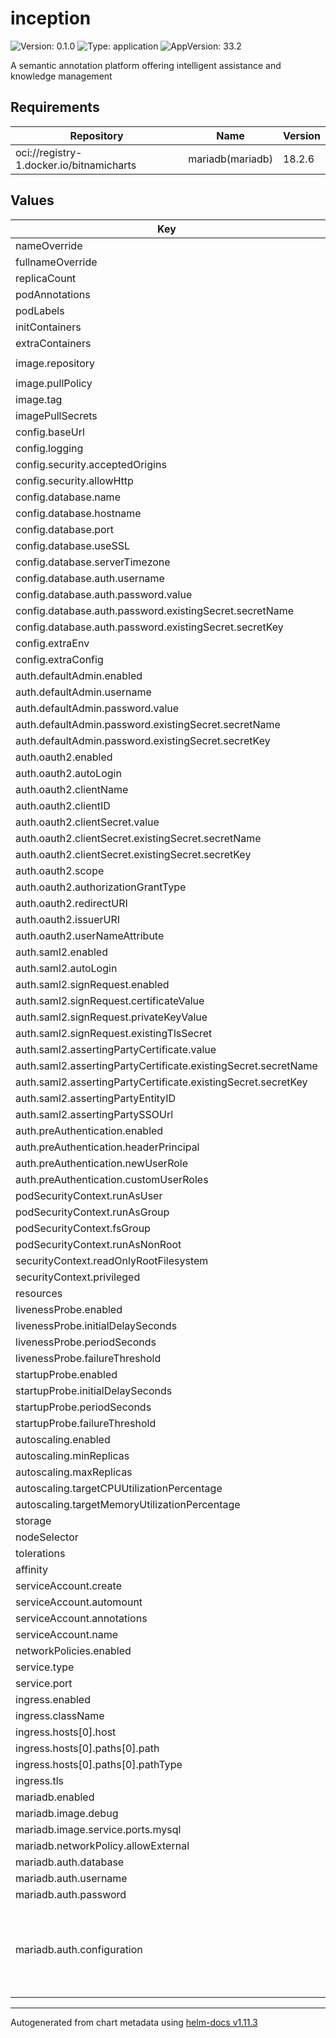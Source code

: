# inception

![Version: 0.1.0](https://img.shields.io/badge/Version-0.1.0-informational?style=flat-square) ![Type: application](https://img.shields.io/badge/Type-application-informational?style=flat-square) ![AppVersion: 33.2](https://img.shields.io/badge/AppVersion-33.2-informational?style=flat-square)

A semantic annotation platform offering intelligent assistance and knowledge management

## Requirements

| Repository | Name | Version |
|------------|------|---------|
| oci://registry-1.docker.io/bitnamicharts | mariadb(mariadb) | 18.2.6 |

## Values

| Key | Type | Default | Description |
|-----|------|---------|-------------|
| nameOverride | string | `""` |  |
| fullnameOverride | string | `""` |  |
| replicaCount | int | `1` |  |
| podAnnotations | object | `{}` |  |
| podLabels | object | `{}` |  |
| initContainers | object | `{}` |  |
| extraContainers | object | `{}` |  |
| image.repository | string | `"ghcr.io/inception-project/inception"` |  |
| image.pullPolicy | string | `"IfNotPresent"` |  |
| image.tag | string | `"33.2"` |  |
| imagePullSecrets | object | `{}` |  |
| config.baseUrl | string | `"/"` |  |
| config.logging | string | `"INFO"` |  |
| config.security.acceptedOrigins | string | `""` |  |
| config.security.allowHttp | bool | `false` |  |
| config.database.name | string | `"inception"` |  |
| config.database.hostname | string | `""` |  |
| config.database.port | int | `3306` |  |
| config.database.useSSL | bool | `false` |  |
| config.database.serverTimezone | string | `"UTC"` |  |
| config.database.auth.username | string | `"inception"` |  |
| config.database.auth.password.value | string | `"Gre@tPwd465!*"` |  |
| config.database.auth.password.existingSecret.secretName | string | `""` |  |
| config.database.auth.password.existingSecret.secretKey | string | `""` |  |
| config.extraEnv | object | `{}` |  |
| config.extraConfig | object | `{}` |  |
| auth.defaultAdmin.enabled | bool | `true` |  |
| auth.defaultAdmin.username | string | `"admin"` |  |
| auth.defaultAdmin.password.value | string | `"admin123"` |  |
| auth.defaultAdmin.password.existingSecret.secretName | string | `""` |  |
| auth.defaultAdmin.password.existingSecret.secretKey | string | `""` |  |
| auth.oauth2.enabled | bool | `false` |  |
| auth.oauth2.autoLogin | bool | `false` |  |
| auth.oauth2.clientName | string | `""` |  |
| auth.oauth2.clientID | string | `""` |  |
| auth.oauth2.clientSecret.value | string | `""` |  |
| auth.oauth2.clientSecret.existingSecret.secretName | string | `""` |  |
| auth.oauth2.clientSecret.existingSecret.secretKey | string | `""` |  |
| auth.oauth2.scope | string | `""` |  |
| auth.oauth2.authorizationGrantType | string | `""` |  |
| auth.oauth2.redirectURI | string | `""` |  |
| auth.oauth2.issuerURI | string | `""` |  |
| auth.oauth2.userNameAttribute | string | `""` |  |
| auth.saml2.enabled | bool | `false` |  |
| auth.saml2.autoLogin | bool | `false` |  |
| auth.saml2.signRequest.enabled | bool | `false` |  |
| auth.saml2.signRequest.certificateValue | string | `""` |  |
| auth.saml2.signRequest.privateKeyValue | string | `""` |  |
| auth.saml2.signRequest.existingTlsSecret | string | `""` |  |
| auth.saml2.assertingPartyCertificate.value | string | `""` |  |
| auth.saml2.assertingPartyCertificate.existingSecret.secretName | string | `""` |  |
| auth.saml2.assertingPartyCertificate.existingSecret.secretKey | string | `""` |  |
| auth.saml2.assertingPartyEntityID | string | `""` |  |
| auth.saml2.assertingPartySSOUrl | string | `""` |  |
| auth.preAuthentication.enabled | bool | `false` |  |
| auth.preAuthentication.headerPrincipal | string | `""` |  |
| auth.preAuthentication.newUserRole | string | `""` |  |
| auth.preAuthentication.customUserRoles | object | `{}` |  |
| podSecurityContext.runAsUser | int | `2000` |  |
| podSecurityContext.runAsGroup | int | `2000` |  |
| podSecurityContext.fsGroup | int | `2000` |  |
| podSecurityContext.runAsNonRoot | bool | `true` |  |
| securityContext.readOnlyRootFilesystem | bool | `true` |  |
| securityContext.privileged | bool | `false` |  |
| resources | object | `{}` |  |
| livenessProbe.enabled | bool | `true` |  |
| livenessProbe.initialDelaySeconds | int | `0` |  |
| livenessProbe.periodSeconds | int | `5` |  |
| livenessProbe.failureThreshold | int | `2` |  |
| startupProbe.enabled | bool | `true` |  |
| startupProbe.initialDelaySeconds | int | `30` |  |
| startupProbe.periodSeconds | int | `10` |  |
| startupProbe.failureThreshold | int | `5` |  |
| autoscaling.enabled | bool | `false` |  |
| autoscaling.minReplicas | int | `1` |  |
| autoscaling.maxReplicas | int | `100` |  |
| autoscaling.targetCPUUtilizationPercentage | int | `80` |  |
| autoscaling.targetMemoryUtilizationPercentage | int | `80` |  |
| storage | object | `{}` |  |
| nodeSelector | object | `{}` |  |
| tolerations | list | `[]` |  |
| affinity | object | `{}` |  |
| serviceAccount.create | bool | `true` |  |
| serviceAccount.automount | bool | `true` |  |
| serviceAccount.annotations | object | `{}` |  |
| serviceAccount.name | string | `""` |  |
| networkPolicies.enabled | bool | `true` |  |
| service.type | string | `"ClusterIP"` |  |
| service.port | int | `8080` |  |
| ingress.enabled | bool | `true` |  |
| ingress.className | string | `"nginx"` |  |
| ingress.hosts[0].host | string | `"localhost"` |  |
| ingress.hosts[0].paths[0].path | string | `"/"` |  |
| ingress.hosts[0].paths[0].pathType | string | `"Prefix"` |  |
| ingress.tls | list | `[]` |  |
| mariadb.enabled | bool | `true` |  |
| mariadb.image.debug | bool | `true` |  |
| mariadb.image.service.ports.mysql | int | `3306` |  |
| mariadb.networkPolicy.allowExternal | bool | `false` |  |
| mariadb.auth.database | string | `"inception"` |  |
| mariadb.auth.username | string | `"inception"` |  |
| mariadb.auth.password | string | `"Gre@tPwd465!*"` |  |
| mariadb.auth.configuration | string | `"[client]\ndefault-character-set = utf8mb4\n\n[mysql]\ndefault-character-set = utf8mb4\n\n[mysqld]\ncharacter-set-client-handshake = FALSE\ncharacter-set-server = utf8mb4\ncollation-server = utf8mb4_bin"` |  |

----------------------------------------------
Autogenerated from chart metadata using [helm-docs v1.11.3](https://github.com/norwoodj/helm-docs/releases/v1.11.3)
